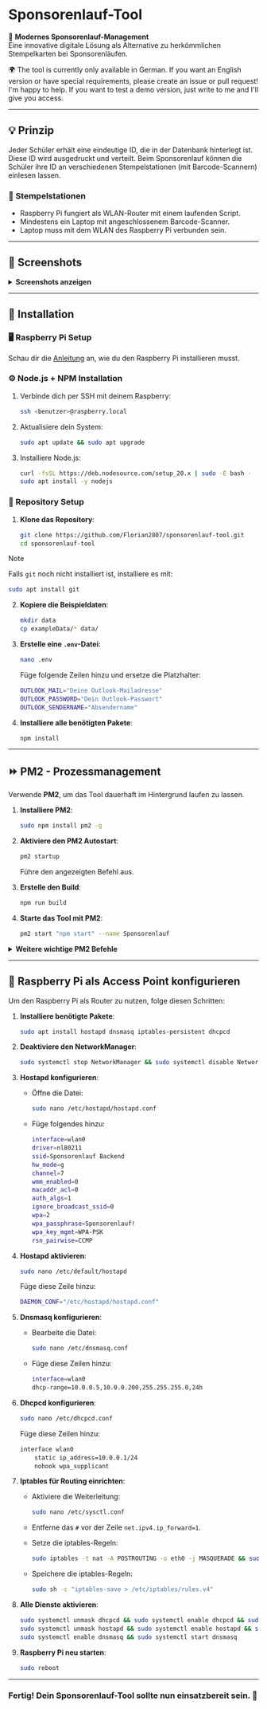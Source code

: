 # Sponsorenlauf-Tool

🚀 **Modernes Sponsorenlauf-Management**  
Eine innovative digitale Lösung als Alternative zu herkömmlichen Stempelkarten bei Sponsorenläufen.

🌍 The tool is currently only available in German. If you want an English version or have special requirements, please create an issue or pull request! I'm happy to help. If you want to test a demo version, just write to me and I'll give you access.

---

## 💡 Prinzip
Jeder Schüler erhält eine eindeutige ID, die in der Datenbank hinterlegt ist. Diese ID wird ausgedruckt und verteilt. Beim Sponsorenlauf können die Schüler ihre ID an verschiedenen Stempelstationen (mit Barcode-Scannern) einlesen lassen.

### 🏁 Stempelstationen
- Raspberry Pi fungiert als WLAN-Router mit einem laufenden Script.
- Mindestens ein Laptop mit angeschlossenem Barcode-Scanner.
- Laptop muss mit dem WLAN des Raspberry Pi verbunden sein.

---

## 📸 Screenshots

<details>
  <summary><b>Screenshots anzeigen</b></summary>

  ### Scan-Ansicht:
  ![Dashboard Runden zählen](./screenshots/runden_zaehlen.png)

  ### Daten eines Schülers abrufen
  ![Dashboard Schüler anzeigen](./screenshots/schueler_anzeigen.png)

  ### Schüler-Management:
  ![Schüler-Management Screenshot](./screenshots/schueler_verwalten.png)

  ### Einzelne Schüler bearbeiten:
  ![Einzelne Schüler verwalten](./screenshots/schueler_verwalten_edit.png)

  ### Statistiken:
  ![Statistiken](./screenshots/statistiken.png)

  ### Setup:
  ![Setup](./screenshots/setup.png)

</details>

---

## 🚀 Installation

### 🖥️ Raspberry Pi Setup
Schau dir die [Anleitung](/raspberrySetup.md) an, wie du den Raspberry Pi installieren musst. 

### ⚙️ Node.js + NPM Installation
1. Verbinde dich per SSH mit deinem Raspberry:
    ```bash
    ssh <benutzer>@raspberry.local
    ```
2. Aktualisiere dein System:
    ```bash
    sudo apt update && sudo apt upgrade
    ```
3. Installiere Node.js:
    ```bash
    curl -fsSL https://deb.nodesource.com/setup_20.x | sudo -E bash -
    sudo apt install -y nodejs
    ```

### 📁 Repository Setup
1. **Klone das Repository**:
    ```bash
    git clone https://github.com/Florian2807/sponsorenlauf-tool.git
    cd sponsorenlauf-tool
    ```
> [!NOTE]
> Falls `git` noch nicht installiert ist, installiere es mit:
> ```bash
> sudo apt install git
> ```

2. **Kopiere die Beispieldaten**:
    ```bash
    mkdir data
    cp exampleData/* data/
    ```

3. **Erstelle eine `.env`-Datei**:
    ```bash
    nano .env
    ```
   Füge folgende Zeilen hinzu und ersetze die Platzhalter:
    ```bash
    OUTLOOK_MAIL="Deine Outlook-Mailadresse"
    OUTLOOK_PASSWORD="Dein Outlook-Passwort"
    OUTLOOK_SENDERNAME="Absendername"
    ```

4. **Installiere alle benötigten Pakete**:
    ```bash
    npm install
    ```

---

## ⏩ PM2 - Prozessmanagement
Verwende **PM2**, um das Tool dauerhaft im Hintergrund laufen zu lassen.

1. **Installiere PM2**:
    ```bash
    sudo npm install pm2 -g
    ```

2. **Aktiviere den PM2 Autostart**:
    ```bash
    pm2 startup
    ```
    Führe den angezeigten Befehl aus.

3. **Erstelle den Build**:
    ```bash
    npm run build
    ```

4. **Starte das Tool mit PM2**:
    ```bash
    pm2 start "npm start" --name Sponsorenlauf
    ```

<details>
  <summary><b>Weitere wichtige PM2 Befehle</b></summary>
  
  - Liste aller PM2 Services anzeigen:
    ```bash
    pm2 ls
    ```
  
  - Logs anzeigen:
    ```bash
    pm2 logs [id|name|namespace]
    ```
  
  - Service neustarten:
    ```bash
    pm2 restart [id|name|namespace]
    ```
</details>

---

## 📶 Raspberry Pi als Access Point konfigurieren
Um den Raspberry Pi als Router zu nutzen, folge diesen Schritten:

1. **Installiere benötigte Pakete**:
    ```bash
    sudo apt install hostapd dnsmasq iptables-persistent dhcpcd
    ```

2. **Deaktiviere den NetworkManager**:
    ```bash
    sudo systemctl stop NetworkManager && sudo systemctl disable NetworkManager
    ```

3. **Hostapd konfigurieren**:
    - Öffne die Datei:
      ```bash
      sudo nano /etc/hostapd/hostapd.conf
      ```
    - Füge folgendes hinzu:
      ```bash
      interface=wlan0
      driver=nl80211
      ssid=Sponsorenlauf Backend
      hw_mode=g
      channel=7
      wmm_enabled=0
      macaddr_acl=0
      auth_algs=1
      ignore_broadcast_ssid=0
      wpa=2
      wpa_passphrase=Sponsorenlauf!
      wpa_key_mgmt=WPA-PSK
      rsn_pairwise=CCMP
      ```

4. **Hostapd aktivieren**:
    ```bash
    sudo nano /etc/default/hostapd
    ```
    Füge diese Zeile hinzu:
    ```bash
    DAEMON_CONF="/etc/hostapd/hostapd.conf"
    ```

5. **Dnsmasq konfigurieren**:
    - Bearbeite die Datei:
      ```bash
      sudo nano /etc/dnsmasq.conf
      ```
    - Füge diese Zeilen hinzu:
      ```bash
      interface=wlan0
      dhcp-range=10.0.0.5,10.0.0.200,255.255.255.0,24h
      ```

6. **Dhcpcd konfigurieren**:
    ```bash
    sudo nano /etc/dhcpcd.conf
    ```
    Füge diese Zeilen hinzu:
    ```bash
    interface wlan0
        static ip_address=10.0.0.1/24
        nohook wpa_supplicant
    ```

7. **Iptables für Routing einrichten**:
    - Aktiviere die Weiterleitung:
      ```bash
      sudo nano /etc/sysctl.conf
      ```
    - Entferne das `#` vor der Zeile `net.ipv4.ip_forward=1`.

    - Setze die iptables-Regeln:
      ```bash
      sudo iptables -t nat -A POSTROUTING -o eth0 -j MASQUERADE && sudo iptables -A FORWARD -i eth0 -o wlan0 -m state --state RELATED,ESTABLISHED -j ACCEPT && sudo iptables -A FORWARD -i wlan0 -o eth0 -j ACCEPT
      ```

    - Speichere die iptables-Regeln:
      ```bash
      sudo sh -c "iptables-save > /etc/iptables/rules.v4"
      ```

8. **Alle Dienste aktivieren**:
    ```bash
    sudo systemctl unmask dhcpcd && sudo systemctl enable dhcpcd && sudo systemctl start dhcpcd
    sudo systemctl unmask hostapd && sudo systemctl enable hostapd && sudo systemctl start hostapd
    sudo systemctl enable dnsmasq && sudo systemctl start dnsmasq
    ```

9. **Raspberry Pi neu starten**:
    ```bash
    sudo reboot
    ```

---

### Fertig! Dein Sponsorenlauf-Tool sollte nun einsatzbereit sein. 🎉
